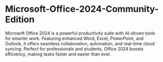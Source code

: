 # Microsoft-Office-2024-Community-Edition
Microsoft Office 2024 is a powerful productivity suite with AI-driven tools for smarter work. Featuring enhanced Word, Excel, PowerPoint, and Outlook, it offers seamless collaboration, automation, and real-time cloud syncing. Perfect for professionals and students, Office 2024 boosts efficiency, making tasks faster and easier than ever.
